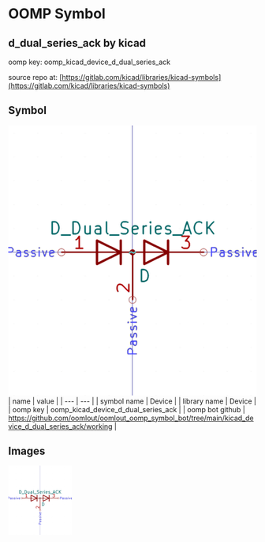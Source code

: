 # OOMP Symbol  
## d_dual_series_ack  by kicad  
  
oomp key: oomp_kicad_device_d_dual_series_ack  
  
source repo at: [https://gitlab.com/kicad/libraries/kicad-symbols](https://gitlab.com/kicad/libraries/kicad-symbols)  
## Symbol  
  
[![working.png](working_600.png)](working.png)  
| name | value | 
| --- | --- | 
| symbol name | Device | 
| library name | Device | 
| oomp key | oomp_kicad_device_d_dual_series_ack | 
| oomp bot github | https://github.com/oomlout/oomlout_oomp_symbol_bot/tree/main/kicad_device_d_dual_series_ack/working | 
## Images  
  
[![working.png](working_140.png)](working.png)  
